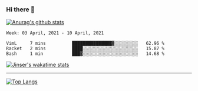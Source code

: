 ### Hi there 👋

[![Anurag's github stats](https://github-readme-stats.vercel.app/api?username=jinserrr&show_icons=true)](https://github.com/anuraghazra/github-readme-stats)


<!--START_SECTION:waka-->
```text
Week: 03 April, 2021 - 10 April, 2021

VimL     7 mins          ███████████████▓░░░░░░░░░   62.96 % 
Racket   2 mins          ████░░░░░░░░░░░░░░░░░░░░░   15.87 % 
Bash     1 min           ███▓░░░░░░░░░░░░░░░░░░░░░   14.68 % 
```
<!--END_SECTION:waka-->

[![Jinser's wakatime stats](https://github-readme-stats.vercel.app/api/wakatime?username=jinser)](https://github.com/anuraghazra/github-readme-stats)

***

[![Top Langs](https://github-readme-stats.vercel.app/api/top-langs/?username=jinserrr)](https://github.com/anuraghazra/github-readme-stats)
